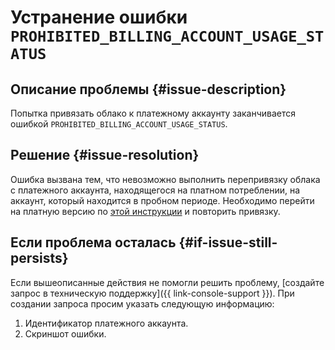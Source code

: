 # Устранение ошибки `PROHIBITED_BILLING_ACCOUNT_USAGE_STATUS`


## Описание проблемы {#issue-description}

Попытка привязать облако к платежному аккаунту заканчивается ошибкой `PROHIBITED_BILLING_ACCOUNT_USAGE_STATUS`.

## Решение {#issue-resolution}

Ошибка вызвана тем, что невозможно выполнить перепривязку облака с платежного аккаунта, находящегося на платном потреблении, на аккаунт, который находится в пробном периоде. Необходимо перейти на платную версию по [этой инструкции](../../../free-trial/concepts/upgrade-to-paid.md) и повторить привязку.

## Если проблема осталась {#if-issue-still-persists}

Если вышеописанные действия не помогли решить проблему, [создайте запрос в техническую поддержку]({{ link-console-support }}).
При создании запроса просим указать следующую информацию:

1. Идентификатор платежного аккаунта.
2. Скриншот ошибки.
